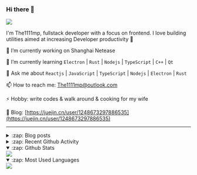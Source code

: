 ### Hi there 👋

![](https://komarev.com/ghpvc/?username=1111mp&color=green)

I'm The1111mp, fullstack developer with a focus on frontend. I love building utilities aimed at increasing Developer productivity 🙌

🔭 I’m currently working on Shanghai Netease

🌱 I’m currently learning `Electron` | `Rust` | `Nodejs` | `TypeScript` | `C++` | `Qt`

💬 Ask me about `Reactjs` | `JavaScript` | `TypeScript` | `Nodejs` | `Electron` | `Rust`

📫 How to reach me: <a href="mailto:The1111mp@outlook.com">The1111mp@outlook.com</a>

⚡ Hobby: write codes & walk around & cooking for my wife

📖 Blog: [https://juejin.cn/user/1248673297886535](https://juejin.cn/user/1248673297886535)

***

<details>
  <summary>:zap: Blog posts</summary>

  - [这里有从零开始构建现代化前端UI组件库所需要的一切](https://juejin.cn/post/7324011329883045915)
  - [使用 nvm-desktop 轻松安装和管理多个 node 版本](https://juejin.cn/post/7267791228872179727)
  - [Electron 中集成 SQLite3 数据库的最佳实践](https://juejin.cn/post/7202807471881306172)
  - [从0开发IM，单聊群聊在线离线消息以及消息的已读未读功能](https://juejin.cn/post/7202583557751865401)
  - [Electron（网页）中实现接近微信消息发送体验的消息输入框及界面](https://juejin.cn/post/7252505446396575781)
  - [Qt中基于QWebEngineView和QWebChannel实现与web的交互](https://juejin.cn/post/7238423148555501629)
</details>

<details>
  <summary>:zap: Recent Github Activity</summary>

  <!--START_SECTION:activity-->
1. 🎉 Merged PR [#30](https://github.com/1111mp/im_server/pull/30) in [1111mp/im_server](https://github.com/1111mp/im_server)
2. 🗣 Commented on [#97](https://github.com/1111mp/nvm-desktop/issues/97#issuecomment-2181827855) in [1111mp/nvm-desktop](https://github.com/1111mp/nvm-desktop)
3. 🗣 Commented on [#96](https://github.com/1111mp/nvm-desktop/issues/96#issuecomment-2174928274) in [1111mp/nvm-desktop](https://github.com/1111mp/nvm-desktop)
4. 🗣 Commented on [#95](https://github.com/1111mp/nvm-desktop/issues/95#issuecomment-2169167789) in [1111mp/nvm-desktop](https://github.com/1111mp/nvm-desktop)
5. ❗ Opened issue [#7632](https://github.com/DaoCloud/public-image-mirror/issues/7632) in [DaoCloud/public-image-mirror](https://github.com/DaoCloud/public-image-mirror)
6. 🔒 Closed issue [#94](https://github.com/1111mp/nvm-desktop/issues/94) in [1111mp/nvm-desktop](https://github.com/1111mp/nvm-desktop)
7. 🗣 Commented on [#94](https://github.com/1111mp/nvm-desktop/issues/94#issuecomment-2152390874) in [1111mp/nvm-desktop](https://github.com/1111mp/nvm-desktop)
8. 🗣 Commented on [#94](https://github.com/1111mp/nvm-desktop/issues/94#issuecomment-2151877068) in [1111mp/nvm-desktop](https://github.com/1111mp/nvm-desktop)
9. 🗣 Commented on [#94](https://github.com/1111mp/nvm-desktop/issues/94#issuecomment-2151871936) in [1111mp/nvm-desktop](https://github.com/1111mp/nvm-desktop)
10. 🗣 Commented on [#94](https://github.com/1111mp/nvm-desktop/issues/94#issuecomment-2151829854) in [1111mp/nvm-desktop](https://github.com/1111mp/nvm-desktop)
  <!--END_SECTION:activity-->
</details>

<details open>
  <summary>:zap: Github Stats</summary>

  <img align="center" src="https://github-readme-stats-sigma-five.vercel.app/api?username=1111mp&show_icons=true&hide_border=true&theme=gruvbox" />
</details>

<details open>
  <summary>:zap: Most Used Languages</summary>

  <img align="center" src="https://github-readme-stats-sigma-five.vercel.app/api/top-langs/?username=1111mp&layout=compact&show_icons=true&hide_border=true&theme=gruvbox" />
</details>


<!--
**1111mp/1111mp** is a ✨ _special_ ✨ repository because its `README.md` (this file) appears on your GitHub profile.

Here are some ideas to get you started:

- 🔭 I’m currently working on ...
- 🌱 I’m currently learning ...
- 👯 I’m looking to collaborate on ...
- 🤔 I’m looking for help with ...
- 💬 Ask me about ...
- 📫 How to reach me: ...
- 😄 Pronouns: ...
- ⚡ Fun fact: ...
-->
